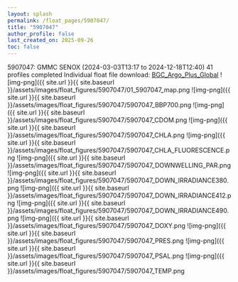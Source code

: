 ```yaml
---
layout: splash
permalink: /float_pages/5907047/
title: "5907047"
author_profile: false
last_created_on: 2025-09-26
toc: false
---
```

 
5907047: GMMC SENOX (2024-03-03T13:17 to 2024-12-18T12:40)
41 profiles completed
Individual float file download: [BGC_Argo_Plus_Global](https://ftp.soest.hawaii.edu/bgc_argo_plus/Individual_Floats/outliers_removed/5907047_Sprof_processed.nc)
![img-png]({{ site.url }}{{ site.baseurl }}/assets/images/float_figures/5907047/01_5907047_map.png
![img-png]({{ site.url }}{{ site.baseurl }}/assets/images/float_figures/5907047/5907047_BBP700.png
![img-png]({{ site.url }}{{ site.baseurl }}/assets/images/float_figures/5907047/5907047_CDOM.png
![img-png]({{ site.url }}{{ site.baseurl }}/assets/images/float_figures/5907047/5907047_CHLA.png
![img-png]({{ site.url }}{{ site.baseurl }}/assets/images/float_figures/5907047/5907047_CHLA_FLUORESCENCE.png
![img-png]({{ site.url }}{{ site.baseurl }}/assets/images/float_figures/5907047/5907047_DOWNWELLING_PAR.png
![img-png]({{ site.url }}{{ site.baseurl }}/assets/images/float_figures/5907047/5907047_DOWN_IRRADIANCE380.png
![img-png]({{ site.url }}{{ site.baseurl }}/assets/images/float_figures/5907047/5907047_DOWN_IRRADIANCE412.png
![img-png]({{ site.url }}{{ site.baseurl }}/assets/images/float_figures/5907047/5907047_DOWN_IRRADIANCE490.png
![img-png]({{ site.url }}{{ site.baseurl }}/assets/images/float_figures/5907047/5907047_DOXY.png
![img-png]({{ site.url }}{{ site.baseurl }}/assets/images/float_figures/5907047/5907047_PRES.png
![img-png]({{ site.url }}{{ site.baseurl }}/assets/images/float_figures/5907047/5907047_PSAL.png
![img-png]({{ site.url }}{{ site.baseurl }}/assets/images/float_figures/5907047/5907047_TEMP.png
